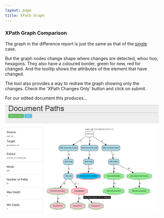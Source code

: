 ```yaml
---
layout: page
title: XPath Graph
---
```

### XPath Graph Comparison

The graph in the difference report is just the same as that of the [single](XPathGraphSingle.html) case.

But the graph nodes change shape where changes are detected, whoo hoo, hexagons. They also have a coloured border, green for new, red for changed.
And the tooltip shows the attributes of the element that have changed.

The tool also provides a way to redraw the graph showing only the changes. Check the 'XPath Changes Only' button and click on submit.

For our edited document this produces...

![contentXMLDiff](images/greenHeaderGraphCompare.png)





